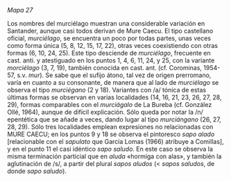 *Mapa 27*

Los nombres del murciélago muestran una considerable variación en Santander, aunque casi todos derivan de Mure Caecu. El tipo castellano oficial, *murciélago*, se encuentra un poco por todas partes, unas veces como forma única (5, 8, 12, 15, 17, 22), otras veces coexistiendo con otras formas (6, 10, 24, 25). Este tipo desciende de *murciélago*, frecuente en cast. anti. y atestiguado en los puntos 1, 4, 6, 11, 24, y 25, con la variante *morciélago* (3, 7, 19), también conocida en cast. ant. (cf. Corominas, 1954-57, s.v. *mur*). 
Se sabe que el sufijo átono, tal vez de origen prerromano, varía en cuanto a su consonante, de manera que al lado de *murciélago* se observa el tipo *murciégano* (2 y 18). 
Variantes con /a/ tónica de estas últimas formas se observan en varias localidades (14, 16, 21, 23, 26, 27, 28, 29), formas comparables con el *murciágalo* de La Bureba (cf. González Ollé, 1964), aunque de difícil explicación. 
Sólo queda por notar la /n/ epentética que se añade a veces, dando lugar al tipo *murciángano* (26, 27, 28, 29). 
Sólo tres localidades emplean expresiones no relacionadas con MURE CAECU; en los puntos 9 y 18 se observa el pintoresco *sapo alado* [relacionable con el *sapulato* que García Lomas (1966) atribuye a Comillas], y en el punto 11 el casi idéntico *sapo saludo*. En este caso se observa la misma terminación particial que en *aluda* «hormiga con alas», y también la aglutinación de /s/, a partir del plural *sapos aludos* (< *sapos saludos*, de donde *sapo saludo*). 